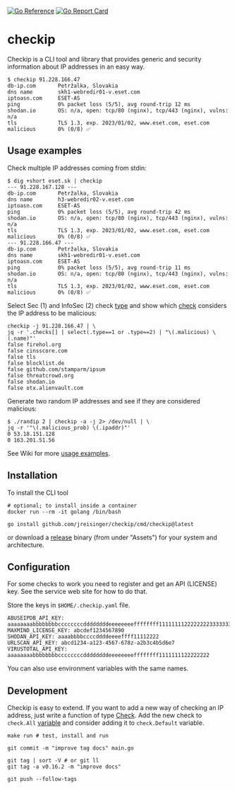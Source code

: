 [![Go Reference](https://pkg.go.dev/badge/github.com/jreisinger/checkip.svg)](https://pkg.go.dev/github.com/jreisinger/checkip)
[![Go Report Card](https://goreportcard.com/badge/github.com/jreisinger/checkip)](https://goreportcard.com/report/github.com/jreisinger/checkip)

# checkip

Checkip is a CLI tool and library that provides generic and security information about IP addresses in an easy way.

```
$ checkip 91.228.166.47
db-ip.com       Petržalka, Slovakia
dns name        skh1-webredir01-v.eset.com
iptoasn.com     ESET-AS
ping            0% packet loss (5/5), avg round-trip 12 ms
shodan.io       OS: n/a, open: tcp/80 (nginx), tcp/443 (nginx), vulns: n/a
tls             TLS 1.3, exp. 2023/01/02, www.eset.com, eset.com
malicious       0% (0/8) ✅
```

## Usage examples

Check multiple IP addresses coming from stdin:

```
$ dig +short eset.sk | checkip
--- 91.228.167.128 ---
db-ip.com       Petržalka, Slovakia
dns name        h3-webredir02-v.eset.com
iptoasn.com     ESET-AS
ping            0% packet loss (5/5), avg round-trip 42 ms
shodan.io       OS: n/a, open: tcp/80 (nginx), tcp/443 (nginx), vulns: n/a
tls             TLS 1.3, exp. 2023/01/02, www.eset.com, eset.com
malicious       0% (0/8) ✅
--- 91.228.166.47 ---
db-ip.com       Petržalka, Slovakia
dns name        skh1-webredir01-v.eset.com
iptoasn.com     ESET-AS
ping            0% packet loss (5/5), avg round-trip 11 ms
shodan.io       OS: n/a, open: tcp/80 (nginx), tcp/443 (nginx), vulns: n/a
tls             TLS 1.3, exp. 2023/01/02, www.eset.com, eset.com
malicious       0% (0/8) ✅
```

Select Sec (1) and InfoSec (2) check [type](https://pkg.go.dev/github.com/jreisinger/checkip#Type) and show which [check](https://pkg.go.dev/github.com/jreisinger/checkip/check) considers the IP address to be malicious:

```
checkip -j 91.228.166.47 | \
jq -r '.checks[] | select(.type==1 or .type==2) | "\(.malicious) \(.name)"'
false firehol.org
false cinsscore.com
false tls
false blocklist.de
false github.com/stamparm/ipsum
false threatcrowd.org
false shodan.io
false otx.alienvault.com
```

Generate two random IP addresses and see if they are considered malicious:

```
$ ./randip 2 | checkip -a -j 2> /dev/null | \
jq -r '"\(.malicious_prob) \(.ipaddr)"'
0 53.18.151.128
0 163.201.51.56
```

See Wiki for more [usage examples](https://github.com/jreisinger/checkip/wiki/Usage-examples).

## Installation

To install the CLI tool

```
# optional; to install inside a container
docker run --rm -it golang /bin/bash

go install github.com/jreisinger/checkip/cmd/checkip@latest
```

or download a [release](https://github.com/jreisinger/checkip/releases) binary (from under "Assets") for your system and architecture.

## Configuration

For some checks to work you need to register and get an API (LICENSE) key. See the service web site for how to do that.

Store the keys in `$HOME/.checkip.yaml` file.

```
ABUSEIPDB_API_KEY: aaaaaaaabbbbbbbbccccccccddddddddeeeeeeeeffffffff11111111222222223333333344444444
MAXMIND_LICENSE_KEY: abcdef1234567890
SHODAN_API_KEY: aaaabbbbccccddddeeeeffff11112222
URLSCAN_API_KEY: abcd1234-a123-4567-678z-a2b3c4b5d6e7
VIRUSTOTAL_API_KEY: aaaaaaaabbbbbbbbccccccccddddddddeeeeeeeeffffffff1111111122222222
```

You can also use environment variables with the same names.

## Development

Checkip is easy to extend. If you want to add a new way of checking an IP address, just write a function of type [Check](https://pkg.go.dev/github.com/jreisinger/checkip#Check). Add the new check to `check.All` [variable](https://pkg.go.dev/github.com/jreisinger/checkip/check#pkg-variables) and consider adding it to `check.Default` variable.

```
make run # test, install and run

git commit -m "improve tag docs" main.go

git tag | sort -V # or git ll
git tag -a v0.16.2 -m "improve docs"

git push --follow-tags
```
